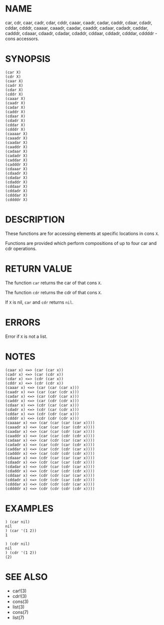 # NAME
car, cdr, caar, cadr, cdar, cddr, caaar, caadr, cadar, caddr, cdaar, cdadr, cddar, cdddr, caaaar, caaadr, caadar, caaddr, cadaar, cadadr, caddar, cadddr, cdaaar, cdaadr, cdadar, cdaddr, cddaar, cddadr, cdddar, cddddr - cons accessors.

# SYNOPSIS

    (car X)
    (cdr X)
    (caar X)
    (cadr X)
    (cdar X)
    (cddr X)
    (caaar X)
    (caadr X)
    (cadar X)
    (caddr X)
    (cdaar X)
    (cdadr X)
    (cddar X)
    (cdddr X)
    (caaaar X)
    (caaadr X)
    (caadar X)
    (caaddr X)
    (cadaar X)
    (cadadr X)
    (caddar X)
    (cadddr X)
    (cdaaar X)
    (cdaadr X)
    (cdadar X)
    (cdaddr X)
    (cddaar X)
    (cddadr X)
    (cdddar X)
    (cddddr X)

# DESCRIPTION
These functions are for accessing elements at specific locations in cons `X`.

Functions are provided which perform compositions of up to four car and cdr operations. 

# RETURN VALUE
The function `car` returns the car of that cons `X`.

The function `cdr` returns the cdr of that cons `X`.

If `X` is nil, `car` and `cdr` returns `nil`.

# ERRORS
Error if `X` is not a list.

# NOTES

    (caar x) <=> (car (car x))
    (cadr x) <=> (car (cdr x))
    (cdar x) <=> (cdr (car x))
    (cddr x) <=> (cdr (cdr x))
    (caaar x) <=> (car (car (car x)))
    (caadr x) <=> (car (car (cdr x)))
    (cadar x) <=> (car (cdr (car x)))
    (caddr x) <=> (car (cdr (cdr x)))
    (cdaar x) <=> (cdr (car (car x)))
    (cdadr x) <=> (cdr (car (cdr x)))
    (cddar x) <=> (cdr (cdr (car x)))
    (cdddr x) <=> (cdr (cdr (cdr x)))
    (caaaar x) <=> (car (car (car (car x))))
    (caaadr x) <=> (car (car (car (cdr x))))
    (caadar x) <=> (car (car (cdr (car x))))
    (caaddr x) <=> (car (car (cdr (cdr x))))
    (cadaar x) <=> (car (cdr (car (car x))))
    (cadadr x) <=> (car (cdr (car (cdr x))))
    (caddar x) <=> (car (cdr (cdr (car x))))
    (cadddr x) <=> (car (cdr (cdr (cdr x))))
    (cdaaar x) <=> (cdr (car (car (car x))))
    (cdaadr x) <=> (cdr (car (car (cdr x))))
    (cdadar x) <=> (cdr (car (cdr (car x))))
    (cdaddr x) <=> (cdr (car (cdr (cdr x))))
    (cddaar x) <=> (cdr (cdr (car (car x))))
    (cddadr x) <=> (cdr (cdr (car (cdr x))))
    (cdddar x) <=> (cdr (cdr (cdr (car x))))
    (cddddr x) <=> (cdr (cdr (cdr (cdr x))))

# EXAMPLES

    ) (car nil)
    nil
    ) (car '(1 2))
    1

    ) (cdr nil)
    nil
    ) (cdr '(1 2))
    (2)

# SEE ALSO
- car!(3)
- cdr!(3)
- cons(3)
- list(3)
- cons(7)
- list(7)
